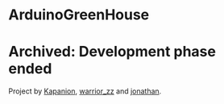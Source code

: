 # ArduinoGreenHouse

# Archived: Development phase ended

Project by [Kapanion](https://github.com/Kapanion), [warrior_zz](https://github.com/warriorzz) and [jonathan](https://github.com/vjonathan23).
